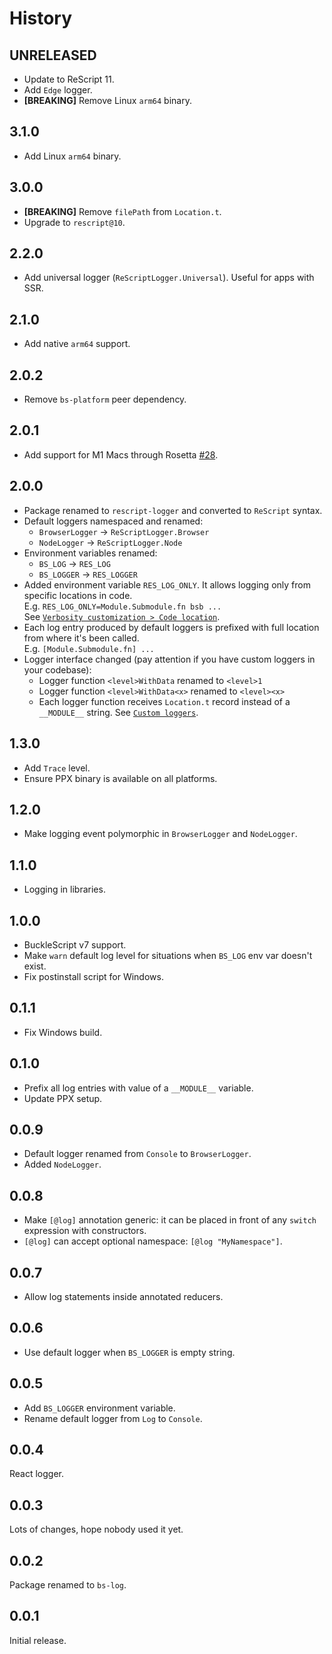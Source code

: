 # History
## UNRELEASED
- Update to ReScript 11.
- Add `Edge` logger.
- **[BREAKING]** Remove Linux `arm64` binary.

## 3.1.0
- Add Linux `arm64` binary.

## 3.0.0
- **[BREAKING]** Remove `filePath` from `Location.t`.
- Upgrade to `rescript@10`.

## 2.2.0
- Add universal logger (`ReScriptLogger.Universal`). Useful for apps with SSR.

## 2.1.0
- Add native `arm64` support.

## 2.0.2
- Remove `bs-platform` peer dependency.

## 2.0.1
- Add support for M1 Macs through Rosetta [#28](https://github.com/shakacode/rescript-logger/pull/28).

## 2.0.0
- Package renamed to `rescript-logger` and converted to `ReScript` syntax.
- Default loggers namespaced and renamed:
  - `BrowserLogger` -> `ReScriptLogger.Browser`
  - `NodeLogger` -> `ReScriptLogger.Node`
- Environment variables renamed:
  - `BS_LOG` -> `RES_LOG`
  - `BS_LOGGER` -> `RES_LOGGER`
- Added environment variable `RES_LOG_ONLY`. It allows logging only from specific locations in code.<br />
E.g. `RES_LOG_ONLY=Module.Submodule.fn bsb ...`<br />
See [`Verbosity customization > Code location`](./README.md#code-location).
- Each log entry produced by default loggers is prefixed with full location from where it's been called.<br />
E.g. `[Module.Submodule.fn] ...`
- Logger interface changed (pay attention if you have custom loggers in your codebase):
  - Logger function `<level>WithData` renamed to `<level>1`
  - Logger function `<level>WithData<x>` renamed to `<level><x>`
  - Each logger function receives `Location.t` record instead of a `__MODULE__` string. See [`Custom loggers`](./README.md#custom-loggers).

## 1.3.0
- Add `Trace` level.
- Ensure PPX binary is available on all platforms.

## 1.2.0
- Make logging event polymorphic in `BrowserLogger` and `NodeLogger`.

## 1.1.0
- Logging in libraries.

## 1.0.0
- BuckleScript v7 support.
- Make `warn` default log level for situations when `BS_LOG` env var doesn't exist.
- Fix postinstall script for Windows.

## 0.1.1
- Fix Windows build.

## 0.1.0
- Prefix all log entries with value of a `__MODULE__` variable.
- Update PPX setup.

## 0.0.9
- Default logger renamed from `Console` to `BrowserLogger`.
- Added `NodeLogger`.

## 0.0.8
- Make `[@log]` annotation generic: it can be placed in front of any `switch` expression with constructors.
- `[@log]` can accept optional namespace: `[@log "MyNamespace"]`.

## 0.0.7
- Allow log statements inside annotated reducers.

## 0.0.6
- Use default logger when `BS_LOGGER` is empty string.

## 0.0.5
- Add `BS_LOGGER` environment variable.
- Rename default logger from `Log` to `Console`.

## 0.0.4
React logger.

## 0.0.3
Lots of changes, hope nobody used it yet.

## 0.0.2
Package renamed to `bs-log`.

## 0.0.1
Initial release.
